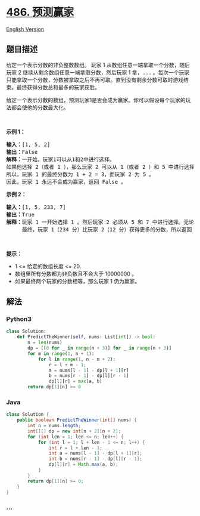 # [486. 预测赢家](https://leetcode-cn.com/problems/predict-the-winner)

[English Version](/solution/0400-0499/0486.Predict%20the%20Winner/README_EN.md)

## 题目描述

<!-- 这里写题目描述 -->

<p>给定一个表示分数的非负整数数组。 玩家 1 从数组任意一端拿取一个分数，随后玩家 2 继续从剩余数组任意一端拿取分数，然后玩家 1 拿，&hellip;&hellip; 。每次一个玩家只能拿取一个分数，分数被拿取之后不再可取。直到没有剩余分数可取时游戏结束。最终获得分数总和最多的玩家获胜。</p>

<p>给定一个表示分数的数组，预测玩家1是否会成为赢家。你可以假设每个玩家的玩法都会使他的分数最大化。</p>

<p>&nbsp;</p>

<p><strong>示例 1：</strong></p>

<pre><strong>输入：</strong>[1, 5, 2]
<strong>输出：</strong>False
<strong>解释：</strong>一开始，玩家1可以从1和2中进行选择。
如果他选择 2（或者 1 ），那么玩家 2 可以从 1（或者 2 ）和 5 中进行选择。如果玩家 2 选择了 5 ，那么玩家 1 则只剩下 1（或者 2 ）可选。
所以，玩家 1 的最终分数为 1 + 2 = 3，而玩家 2 为 5 。
因此，玩家 1 永远不会成为赢家，返回 False 。
</pre>

<p><strong>示例 2：</strong></p>

<pre><strong>输入：</strong>[1, 5, 233, 7]
<strong>输出：</strong>True
<strong>解释：</strong>玩家 1 一开始选择 1 。然后玩家 2 必须从 5 和 7 中进行选择。无论玩家 2 选择了哪个，玩家 1 都可以选择 233 。
     最终，玩家 1（234 分）比玩家 2（12 分）获得更多的分数，所以返回 True，表示玩家 1 可以成为赢家。
</pre>

<p>&nbsp;</p>

<p><strong>提示：</strong></p>

<ul>
	<li>1 &lt;= 给定的数组长度&nbsp;&lt;= 20.</li>
	<li>数组里所有分数都为非负数且不会大于 10000000 。</li>
	<li>如果最终两个玩家的分数相等，那么玩家 1 仍为赢家。</li>
</ul>


## 解法

<!-- 这里可写通用的实现逻辑 -->

<!-- tabs:start -->

### **Python3**

<!-- 这里可写当前语言的特殊实现逻辑 -->

```python
class Solution:
    def PredictTheWinner(self, nums: List[int]) -> bool:
        n = len(nums)
        dp = [[0 for _ in range(n + 3)] for _ in range(n + 3)] 
        for m in range(1, n + 1):
            for l in range(1, n - m + 2):
                r = l + m - 1;
                a = nums[l - 1] - dp[l + 1][r]
                b = nums[r - 1] - dp[l][r - 1]
                dp[l][r] = max(a, b)
        return dp[1][n] >= 0
```

### **Java**

<!-- 这里可写当前语言的特殊实现逻辑 -->

```java
class Solution {
    public boolean PredictTheWinner(int[] nums) {
        int n = nums.length;
        int[][] dp = new int[n + 2][n + 2]; 
        for (int len = 1; len <= n; len++) {
            for (int l = 1; l + len - 1 <= n; l++) { 
                int r = l + len - 1; 
                int a = nums[l - 1] - dp[l + 1][r];
                int b = nums[r - 1] - dp[l][r - 1];
                dp[l][r] = Math.max(a, b);
            }
        }
        return dp[1][n] >= 0;
    }
}
```

### **...**

```

```

<!-- tabs:end -->
